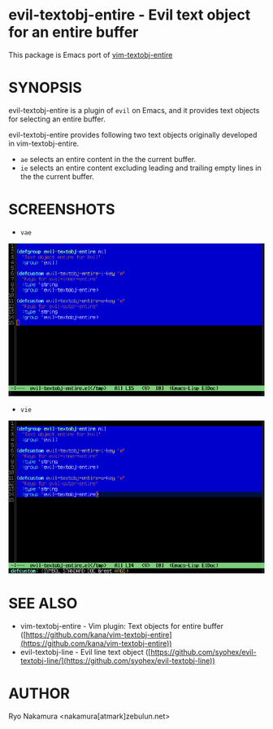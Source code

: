 # evil-textobj-entire - Evil text object for an entire buffer

This package is Emacs port of [vim-textobj-entire](https://github.com/kana/vim-textobj-entire/)

# SYNOPSIS

evil-textobj-entire is a plugin of `evil` on Emacs, and it provides
text objects for selecting an entire buffer.

evil-textobj-entire provides following two text objects originally
developed in vim-textobj-entire.

  - `ae` selects an entire content in the the current buffer.
  - `ie` selects an entire content excluding leading and trailing
    empty lines in the the current buffer.

# SCREENSHOTS

- `vae`

![evil-textobj-entire-vae](https://github.com/r-nakamura/evil-textobj-entire/blob/master/screenshot/vae.png)

- `vie`

![evil-textobj-entire-vie](https://github.com/r-nakamura/evil-textobj-entire/blob/master/screenshot/vie.png)

# SEE ALSO

- vim-textobj-entire - Vim plugin: Text objects for entire buffer ([https://github.com/kana/vim-textobj-entire](https://github.com/kana/vim-textobj-entire))
- evil-textobj-line - Evil line text object ([https://github.com/syohex/evil-textobj-line/](https://github.com/syohex/evil-textobj-line))

# AUTHOR

Ryo Nakamura <nakamura[atmark]zebulun.net>
